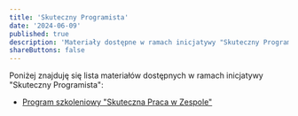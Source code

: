 ```yaml
---
title: 'Skuteczny Programista'
date: '2024-06-09'
published: true
description: 'Materiały dostępne w ramach inicjatywy "Skuteczny Programista"'
shareButtons: false
---
```


Poniżej znajduję się lista materiałów dostępnych w ramach inicjatywy "Skuteczny Programista":

- [Program szkoleniowy "Skuteczna Praca w Zespole"](/spwz/)

